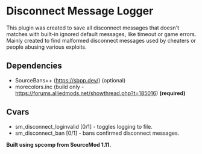 # Disconnect Message Logger
This plugin was created to save all disconnect messages that doesn't matches with built-in ignored default messages, like timeout or game errors.  
Mainly created to find malformed disconnect messages used by cheaters or people abusing various exploits.

## Dependencies
* SourceBans++ (https://sbpp.dev/) (optional)
* morecolors.inc (build only - https://forums.alliedmods.net/showthread.php?t=185016) **(required)**

## Cvars
* sm_disconnect_loginvalid [0/1] - toggles logging to file.
* sm_disconnect_ban [0/1] - bans confirmed disconnect messages.

**Built using spcomp from SourceMod 1.11.**
